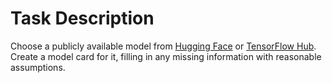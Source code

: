 # Task Description

Choose a publicly available model from [Hugging Face](https://huggingface.co/models) or [TensorFlow Hub](https://www.tensorflow.org/resources/models-datasets). Create a model card for it, filling in any missing information with reasonable assumptions.